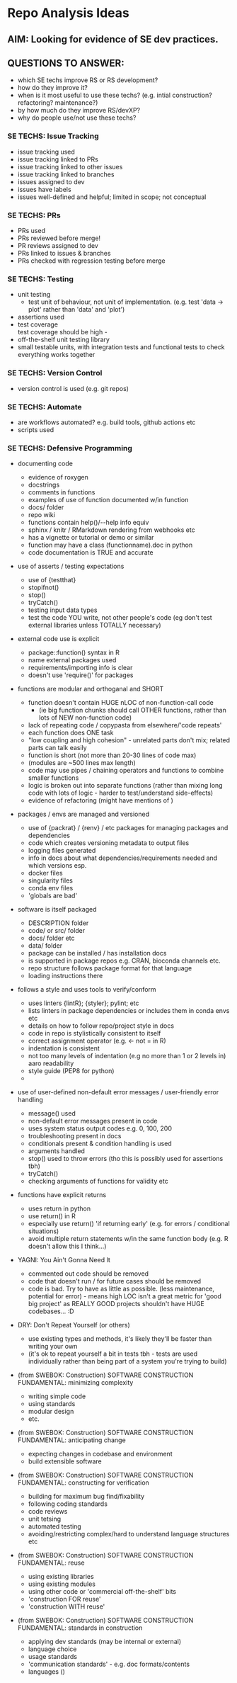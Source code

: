 # Repo Analysis Ideas

## AIM: Looking for evidence of SE dev practices.  
## QUESTIONS TO ANSWER: 
 * which SE techs improve RS or RS development?  
 * how do they improve it?  
 * when is it most useful to use these techs? (e.g. intial construction? refactoring? maintenance?)  
 * by how much do they improve RS/devXP?  
 * why do people use/not use these techs?  


### SE TECHS: Issue Tracking  
 - issue tracking used  
 - issue tracking linked to PRs  
 - issue tracking linked to other issues  
 - issue tracking linked to branches  
 - issues assigned to dev  
 - issues have labels  
 - issues well-defined and helpful; limited in scope; not conceptual     

### SE TECHS: PRs  
 - PRs used  
 - PRs reviewed before merge! 
 - PR reviews assigned to dev  
 - PRs linked to issues & branches  
 - PRs checked with regression testing before merge

### SE TECHS: Testing  
- unit testing  
    - test unit of behaviour, not unit of implementation. (e.g. test 'data -> plot' rather than 'data' and 'plot')  
- assertions used  
- test coverage  
    test coverage should be high - 
- off-the-shelf unit testing library  
- small testable units, with integration tests and functional tests to check everything works together  

### SE TECHS: Version Control  
- version control is used  (e.g. git repos)

### SE TECHS: Automate 
- are workflows automated? e.g. build tools, github actions etc  
- scripts used  

### SE TECHS: Defensive Programming  

 - documenting code   
    - evidence of roxygen  
    - docstrings  
    - comments in functions  
    - examples of use of function documented w/in function  
    - docs/ folder  
    - repo wiki  
    - functions contain help()/--help info equiv  
    - sphinx / knitr / RMarkdown rendering from webhooks etc   
    - has a vignette or tutorial or demo or similar  
    - function may have a class (functionname).doc in python  
    - code documentation is TRUE and accurate  
    
 - use of asserts / testing expectations  
    - use of {testthat}  
    - stopifnot() 
    - stop()  
    - tryCatch()  
    - testing input data types  
    - test the code YOU write, not other people's code (eg don't test external libraries unless TOTALLY necessary)  

 - external code use is explicit  
    - package::function() syntax in R  
    - name external packages used  
    - requirements/importing info is clear  
    - doesn't use 'require()' for packages

 - functions are modular and orthoganal and SHORT  
    - function doesn't contain HUGE nLOC of non-function-call code 
      - (ie big function chunks should call OTHER functions, 
        rather than lots of NEW non-function code) 
    - lack of repeating code / copypasta from elsewhere/'code repeats' 
    - each function does ONE task  
    - "low coupling and high cohesion" - unrelated parts don't mix; related parts can talk easily  
    - function is short (not more than 20-30 lines of code max)  
    - (modules are ~500 lines max length)
    - code may use pipes / chaining operators and functions to combine smaller functions  
    - logic is broken out into separate functions (rather than mixing long code with lots of logic - harder to test/understand side-effects)  
    - evidence of refactoring  (might have mentions of )

 - packages / envs are managed and versioned  
    - use of {packrat} / {renv} / etc packages for managing packages and dependencies  
    - code which creates versioning metadata to output files  
    - logging files generated  
    - info in docs about what dependencies/requirements needed and which versions esp.  
    - docker files  
    - singularity files  
    - conda env files  
    - 'globals are bad'  

 - software is itself packaged  
    - DESCRIPTION folder  
    - code/ or src/ folder 
    - docs/ folder etc  
    - data/ folder  
    - package can be installed / has installation docs  
    - is supported in package repos e.g. CRAN, bioconda channels etc.  
    - repo structure follows package format for that language  
    - loading instructions there  

 - follows a style and uses tools to verify/conform  
    - uses linters  {lintR}; {styler}; pylint; etc 
    - lists linters in package dependencies or includes them in conda envs etc  
    - details on how to follow repo/project style in docs  
    - code in repo is stylistically consistent to itself  
    - correct assignment operator (e.g. <- not = in R)   
    - indentation is consistent  
    - not too many levels of indentation (e.g no more than 1 or 2 levels in) aaro readability 
    - style guide (PEP8 for python)
    - 

 - use of user-defined non-default error messages / user-friendly error handling   
    - message() used  
    - non-default error messages present in code  
    - uses system status output codes e.g. 0, 100, 200  
    - troubleshooting present in docs  
    - conditionals present &  condition handling is used  
    - arguments handled  
    - stop() used to throw errors (tho this is possibly used for assertions tbh)  
    - tryCatch()  
    - checking arguments of functions for validity etc  
   
 - functions have explicit returns  
    - uses return in python  
    - use return() in R  
    - especially use return() 'if returning early' (e.g. for errors / conditional situations)   
    - avoid multiple return statements w/in the same function body (e.g. R doesn't allow this I think...)


- YAGNI: You Ain't Gonna Need It  
    - commented out code should be removed 
    - code that doesn't run / for future cases should be removed  
    - code is bad. Try to have as little as possible. (less maintenance, potential for error) - means high LOC isn't a great metric for 'good big project' as REALLY GOOD projects shouldn't have HUGE codebases... :D  

- DRY: Don't Repeat Yourself (or others)  
    - use existing types and methods, it's likely they'll be faster than writing your own  
    - (it's ok to repeat yourself a bit in tests tbh - tests are used individually rather than being part of a system you're trying to build)   



 - (from SWEBOK: Construction) SOFTWARE CONSTRUCTION FUNDAMENTAL: minimizing complexity  
    - writing simple code  
    - using standards  
    - modular design  
    - etc.  

 - (from SWEBOK: Construction) SOFTWARE CONSTRUCTION FUNDAMENTAL: anticipating change  
    - expecting changes in codebase and environment 
    - build extensible software  

 - (from SWEBOK: Construction) SOFTWARE CONSTRUCTION FUNDAMENTAL: constructing for verification  
    - building for maximum bug find/fixability  
    - following coding standards  
    - code reviews  
    - unit tetsing  
    - automated testing  
    - avoiding/restricting complex/hard to understand language structures etc  

 - (from SWEBOK: Construction) SOFTWARE CONSTRUCTION FUNDAMENTAL: reuse  
    - using existing libraries    
    - using existing modules  
    - using other code or 'commercial off-the-shelf' bits    
    - 'construction FOR reuse'  
    - 'construction WITH reuse'  

 - (from SWEBOK: Construction) SOFTWARE CONSTRUCTION FUNDAMENTAL: standards in construction  
    - applying dev standards (may be internal or external)  
    - language choice  
    - usage standards  
    - 'communication standards' - e.g. doc formats/contents  
    - languages ()